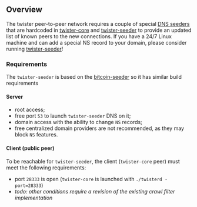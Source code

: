 ## Overview

The twister peer-to-peer network requires a couple of special [DNS seeders](https://twisterarmy.github.io/network) that are hardcoded in [twister-core](https://github.com/twisterarmy/twister-core/blob/twisterarmy/src/chainparams.cpp#L218) and [twister-seeder](https://github.com/twisterarmy/twister-seeder/blob/twisterarmy/main.cpp#L426) to provide an updated list of known peers to the new connections. If you have a 24/7 Linux machine and can add a special NS record to your domain, please consider running [twister-seeder](https://github.com/twisterarmy/twister-seeder)!

### Requirements

The `twister-seeder` is based on the [bitcoin-seeder](https://github.com/sipa/bitcoin-seeder) so it has similar build requirements

#### Server

* root access;
* free port `53` to launch `twister-seeder` DNS on it;
* domain access with the ability to change `NS` records;
* free centralized domain providers are not recommended, as they may block `NS` features.

#### Client (public peer)

To be reachable for `twister-seeder`, the client (`twister-core` peer) must meet the following requirements:

* port `28333` is open (`twister-core` is launched with `./twisterd -port=28333`)
* _todo: other conditions require a revision of the existing crawl filter implementation_
